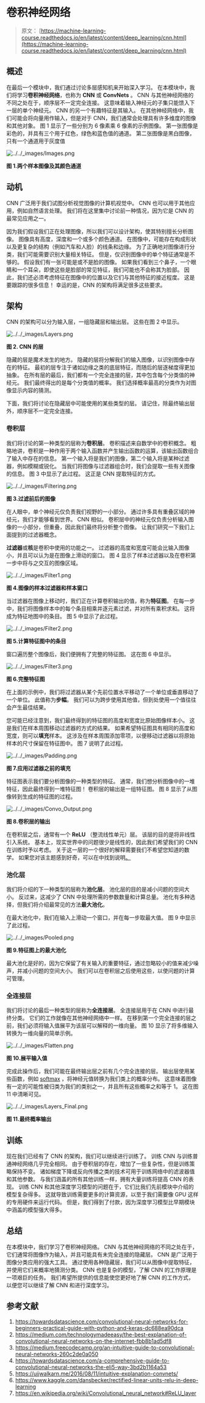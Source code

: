 # 卷积神经网络

> 原文： [https://machine-learning-course.readthedocs.io/en/latest/content/deep_learning/cnn.html](https://machine-learning-course.readthedocs.io/en/latest/content/deep_learning/cnn.html)

## 概述

在最后一个模块中，我们通过讨论多层感知机来开始深入学习。 在本模块中，我们将学习**卷积神经网络**，也称为 **CNN** 或 **ConvNets** 。 CNN 与其他神经网络的不同之处在于，顺序层不一定完全连接。 这意味着输入神经元的子集只能馈入下一层的单个神经元。 CNN 的另一个有趣特征是其输入。 在其他神经网络中，我们可能会将向量用作输入，但是对于 CNN，我们通常会处理具有许多维度的图像和其他对象。 图 1 显示了一些分别为 6 像素乘 6 像素的示例图像。 第一张图像是彩色的，并具有三个用于红色，绿色和蓝色值的通道。 第二张图像是黑白图像，只有一个通道用于灰度值

![../../_images/Images.png](img/7bda28c045e572f8bda15c20125c8b86.jpg)

**图 1.两个样本图像及其颜色通道**

## 动机

CNN 广泛用于我们试图分析视觉图像的计算机视觉中。 CNN 也可以用于其他应用，例如自然语言处理。 我们将在这里集中讨论前一种情况，因为它是 CNN 的最常见应用之一。

因为我们假设我们正在处理图像，所以我们可以设计架构，使其特别擅长分析图像。 图像具有高度，深度和一个或多个颜色通道。 在图像中，可能存在构成形状以及更复杂的结构（例如汽车和人脸）的线条和边缘。 为了正确地对图像进行分类，我们可能需要识别大量相关特征。 但是，仅识别图像中的单个特征通常是不够的。 假设我们有一张可能是或不是脸的图像。 如果我们看到三个鼻子，一个眼睛和一个耳朵，即使这些是脸部的常见特征，我们可能也不会称其为脸部。 因此，我们还必须考虑特征在图像中的位置以及它们与其他特征的接近程度。 这是要跟踪的很多信息！ 幸运的是，CNN 的架构将满足很多这些要求。

## 架构

CNN 的架构可以分为输入层，一组隐藏层和输出层。 这些在图 2 中显示。

![../../_images/Layers.png](img/b9bd62a5660aeaf166b48cd09be2713d.jpg)

**图 2\. CNN 的层**

隐藏的层是魔术发生的地方。 隐藏的层将分解我们的输入图像，以识别图像中存在的特征。 最初的层专注于诸如边缘之类的底层特征，而随后的层逐梯度得更加抽象。 在所有层的最后，我们都有一个完全连接的层，其中包含每个分类值的神经元。 我们最终得出的是每个分类值的概率。 我们选择概率最高的分类作为对图像显示内容的猜测。

下面，我们将讨论在隐藏层中可能使用的某些类型的层。 请记住，除最终输出层外，顺序层不一定完全连接。

### 卷积层

我们将讨论的第一种类型的层称为**卷积层**。 卷积描述来自数学中的卷积概念。 粗略地讲，卷积是一种作用于两个输入函数并产生输出函数的运算，该输出函数组合了输入中存在的信息。 第一个输入将是我们的图像，第二个输入将是某种过滤器，例如模糊或锐化。 当我们将图像与过滤器组合时，我们会提取一些有关图像的信息。 图 3 中显示了此过程。 这正是 CNN 提取特征的方式。

![../../_images/Filtering.png](img/8987e910154fa814963e8b3f5fddbf95.jpg)

**图 3.过滤前后的图像**

在人眼中，单个神经元仅负责我们视野的一小部分。 通过许多具有重叠区域的神经元，我们才能够看到世界。 CNN 相似。 卷积层中的神经元仅负责分析输入图像的一小部分，但重叠，因此我们最终将分析整个图像。 让我们研究一下我们上面提到的过滤器概念。

**过滤器**或**核**是卷积中使用的功能之一。 过滤器的高度和宽度可能会比输入图像小，并且可以认为是在图像上滑动的窗口。 图 4 显示了样本过滤器以及在卷积第一步中将与之交互的图像区域。

![../../_images/Filter1.png](img/42264ab3c7a6bf3b424458065ab0c765.jpg)

**图 4.图像的样本过滤器和样本窗口**

当过滤器在图像上移动时，我们正在计算卷积输出的值，称为**特征图**。 在每一步中，我们将图像样本中的每个条目相乘并逐元素过滤，并对所有乘积求和。 这将成为特征地图中的条目。 图 5 中显示了此过程。

![../../_images/Filter2.png](img/f543ae3e5722095e7e1d8161a5f837b6.jpg)

**图 5.计算特征图中的条目**

窗口遍历整个图像后，我们便拥有了完整的特征图。 这在图 6 中显示。

![../../_images/Filter3.png](img/c3ae145d263dbca1519ff66a33d12a64.jpg)

**图 6.完整特征图**

在上面的示例中，我们将过滤器从某个先前位置水平移动了一个单位或垂直移动了一个单位。 此值称为**步幅**。 我们可以为跨步使用其他值，但到处使用一个值往往会产生最佳结果。

您可能已经注意到，我们最终得到的特征图的高度和宽度比原始图像样本小。 这是我们在样本周围移动过滤器的方式的结果。 如果希望特征图具有相同的高度和宽度，则可以**填充**样本。 这涉及在样本周围添加零项，以便移动过滤器以将原始样本的尺寸保留在特征图中。 图 7 说明了此过程。

![../../_images/Padding.png](img/cac3b1caeb00acc3080779d2debefc01.jpg)

**图 7.应用过滤器之前的填充**

特征图表示我们要分析图像的一种类型的特征。 通常，我们想分析图像中的一堆特征，因此最终得到一堆特征图！ 卷积层的输出是一组特征图。 图 8 显示了从图像转到生成的特征图的过程。

![../../_images/Convo_Output.png](img/a04333e22d1d62f42bd59ec2e2d8a73e.jpg)

**图 8.卷积层的输出**

在卷积层之后，通常有一个 **ReLU** （整流线性单元）层。 该层的目的是将非线性引入系统。 基本上，现实世界中的问题很少是线性的，因此我们希望我们的 CNN 在训练时予以考虑。 关于这一层的一个很好的解释需要我们不希望您知道的数学。 如果您对该主题感到好奇，可以在中找到说明[。](https://www.kaggle.com/dansbecker/rectified-linear-units-relu-in-deep-learning)

### 池化层

我们将介绍的下一种类型的层称为**池化层**。 池化层的目的是减小问题的空间大小。 反过来，这减少了 CNN 中处理所需的参数数量和计算总量。 池化有多种选择，但我们将介绍最常见的方法**最大池化**。

在最大池化中，我们在输入上滑动一个窗口，并在每一步取最大值。 图 9 中显示了此过程。

![../../_images/Pooled.png](img/c5e13423ef3d5709b9c66cdbeae1825e.jpg)

**图 9.特征图上的最大池化**

最大池化是好的，因为它保留了有关输入的重要特征，通过忽略较小的值来减少噪声，并减小问题的空间大小。 我们可以在卷积层之后使用这些，以使问题的计算可管理。

### 全连接层

我们将讨论的最后一种类型的层称为**全连接层**。 全连接层用于在 CNN 中进行最终分类。 它们的工作就像在其他神经网络中一样。 在移到第一个完全连接的层之前，我们必须将输入值展平为该层可以解释的一维向量。 图 10 显示了将多维输入转换为一维向量的简单示例。

![../../_images/Flatten.png](img/b515f90bfd240c8b53dc8e128d1b84fe.jpg)

**图 10.展平输入值**

完成此操作后，我们可能在最终输出层之前有几个完全连接的层。 输出层使用某些函数，例如 [softmax](https://developers.google.com/machine-learning/crash-course/multi-class-neural-networks/softmax) ，将神经元值转换为我们类上的概率分布。 这意味着图像有一定的可能性被归类为我们的类别之一，并且所有这些概率之和等于 1。 这在图 11 中清晰可见。

![../../_images/Layers_Final.png](img/0ef27a353010a16957088dfd57601e48.jpg)

**图 11.最终概率输出**

## 训练

现在我们已经有了 CNN 的架构，我们可以继续进行训练了。 训练 CNN 与训练普通神经网络几乎完全相同。 由于卷积层的存在，增加了一些复杂性，但是训练策略保持不变。 诸如梯度下降或反向传播之类的技术可用于训练网络中的滤波器值和其他参数。 与我们涵盖的所有其他训练一样，拥有大量训练将提高 CNN 的表现。 训练 CNN 和其他深度学习模型的问题在于，它们比我们先前模块中介绍的模型复杂得多。 这就导致训练需要更多的计算资源，以至于我们需要像 GPU 这样的专用硬件来运行代码。 但是，我们得到了付款，因为深度学习模型比早期模块中涵盖的模型强大得多。

## 总结

在本模块中，我们学习了卷积神经网络。 CNN 与其他神经网络的不同之处在于，它们通常将图像作为输入，并且可能具有未完全连接的隐藏层。 CNN 是广泛用于图像分类应用的强大工具。 通过使用各种隐藏层，我们可以从图像中提取特征，并使用它们来概率地猜测分类。 CNN 也是复杂的模型，了解 CNN 的工作原理是一项艰巨的任务。 我们希望所提供的信息能使您更好地了解 CNN 的工作方式，以便您可以继续了解 CNN 和进行深度学习。

## 参考文献

1.  <https://towardsdatascience.com/convolutional-neural-networks-for-beginners-practical-guide-with-python-and-keras-dc688ea90dca>
1.  <https://medium.com/technologymadeeasy/the-best-explanation-of-convolutional-neural-networks-on-the-internet-fbb8b1ad5df8>
1.  <https://medium.freecodecamp.org/an-intuitive-guide-to-convolutional-neural-networks-260c2de0a050>
1.  <https://towardsdatascience.com/a-comprehensive-guide-to-convolutional-neural-networks-the-eli5-way-3bd2b1164a53>
1.  <https://ujjwalkarn.me/2016/08/11/intuitive-explanation-convnets/>
1.  <https://www.kaggle.com/dansbecker/rectified-linear-units-relu-in-deep-learning>
1.  <https://en.wikipedia.org/wiki/Convolutional_neural_network#ReLU_layer>
